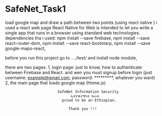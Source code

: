 # SafeNet_Task1
load google map and draw a path between two points (using react native )
i used a react web page
React Native for Web is intended to let you write a single app that runs in a browser using standard web technologies.
dependencies tha i used:
  npm install --save firebase,
  npm install --save react-router-dom,
  npm install --save react-bootstarp,
  npm install --save google-maps-react,
 
before you run this project go to ..../test/ and install node module,

there are two pages:
  1, login page:
    just to know, how to authenticate between Firebase and React.
    and wen you must signup before login (just username: example@gmail.com, password: *********, whatever you want)
  2, the main page that loads google map (Home.js)
  
  
  
  
                            SafeNet Information Security
                                  ኢትዮጵያዊነቴ ኩራቴ
                              proud to be an Ethiopian.
  
                                 Thank you !!! 

